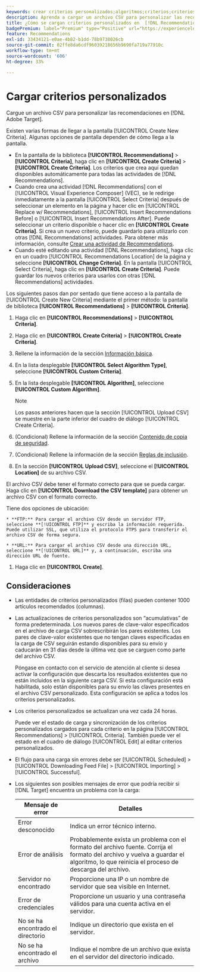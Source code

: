 ```yaml
---
keywords: crear criterios personalizados;algoritmos;criterios;criterios de recomendaciones;csv;ftp;cargar csv
description: Aprenda a cargar un archivo CSV para personalizar las recomendaciones en el Adobe  [!DNL Target] Recommendations.
title: ¿Cómo se cargan criterios personalizados en  [!DNL Recommendations]?
badgePremium: label="Premium" type="Positive" url="https://experienceleague.adobe.com/docs/target/using/introduction/intro.html?lang=es#premium newtab=true" tooltip="Consulte qué se incluye en Target Premium."
feature: Recommendations
exl-id: 33434121-e0ae-4b82-b1dd-78b9738026cb
source-git-commit: 02ffe8da6cdf96039218656b9690fa719a77910c
workflow-type: tm+mt
source-wordcount: '606'
ht-degree: 33%

---
```


# Cargar criterios personalizados

Cargue un archivo CSV para personalizar las recomendaciones en [!DNL Adobe Target].

Existen varias formas de llegar a la pantalla [!UICONTROL Create New Criteria]. Algunas opciones de pantalla dependen de cómo llega a la pantalla.

* En la pantalla de la biblioteca **[!UICONTROL Recommendations]** > **[!UICONTROL Criteria]**, haga clic en **[!UICONTROL Create Criteria]** > **[!UICONTROL Create Criteria]**. Los criterios que crea aquí quedan disponibles automáticamente para todas las actividades de [!DNL Recommendations].
* Cuando crea una actividad [!DNL Recommendations] con el [!UICONTROL Visual Experience Composer] (VEC), se le redirige inmediatamente a la pantalla [!UICONTROL Select Criteria] después de seleccionar un elemento en la página y hacer clic en [!UICONTROL Replace w/ Recommendations], [!UICONTROL Insert Recommendations Before] o [!UICONTROL Insert Recommendations After]. Puede seleccionar un criterio disponible o hacer clic en **[!UICONTROL Create Criteria]**. Si crea un nuevo criterio, puede guardarlo para utilizarlo con otras [!DNL Recommendations] actividades. Para obtener más información, consulte [Crear una actividad de Recommendations](/help/main/c-recommendations/t-create-recs-activity/create-recs-activity.md).
* Cuando esté editando una actividad [!DNL Recommendations], haga clic en un cuadro [!UICONTROL Recommendations Location] de la página y seleccione **[!UICONTROL Change Criteria]**. En la pantalla [!UICONTROL Select Criteria], haga clic en **[!UICONTROL Create Criteria]**. Puede guardar los nuevos criterios para usarlos con otras [!DNL Recommendations] actividades.

Los siguientes pasos dan por sentado que tiene acceso a la pantalla de [!UICONTROL Create New Criteria] mediante el primer método: la pantalla de biblioteca **[!UICONTROL Recommendations]** > **[!UICONTROL Criteria]**.

1. Haga clic en **[!UICONTROL Recommendations]** > **[!UICONTROL Criteria]**.

1. Haga clic en **[!UICONTROL Create Criteria]** > **[!UICONTROL Create Criteria]**.

1. Rellene la información de la sección [Información básica](/help/main/c-recommendations/c-algorithms/create-new-algorithm.md#info).

1. En la lista desplegable **[!UICONTROL Select Algorithm Type]**, seleccione **[!UICONTROL Custom Criteria]**.

1. En la lista desplegable **[!UICONTROL Algorithm]**, seleccione **[!UICONTROL Custom Algorithm]**.

   >[!NOTE]
   >
   >Los pasos anteriores hacen que la sección [!UICONTROL Upload CSV] se muestre en la parte inferior del cuadro de diálogo [!UICONTROL Create Criteria].

1. (Condicional) Rellene la información de la sección [Contenido de copia de seguridad](/help/main/c-recommendations/c-algorithms/create-new-algorithm.md#content).

1. (Condicional) Rellene la información de la sección [Reglas de inclusión](/help/main/c-recommendations/c-algorithms/create-new-algorithm.md#inclusion).

1. En la sección **[!UICONTROL Upload CSV]**, seleccione el **[!UICONTROL Location]** de su archivo CSV.

El archivo CSV debe tener el formato correcto para que se pueda cargar. Haga clic en **[!UICONTROL Download the CSV template]** para obtener un archivo CSV con el formato correcto.

Tiene dos opciones de ubicación:

    * **FTP:** Para cargar el archivo CSV desde un servidor FTP, seleccione **[!UICONTROL FTP]** y escriba la información requerida. Puede utilizar SSL, que utiliza el protocolo FTPS para transferir el archivo CSV de forma segura.
    
    * **URL:** Para cargar el archivo CSV desde una dirección URL, seleccione **[!UICONTROL URL]** y, a continuación, escriba una dirección URL de fuente.

1. Haga clic en **[!UICONTROL Create]**.

## Consideraciones

* Las entidades de criterios personalizados (filas) pueden contener 1000 artículos recomendados (columnas).

* Las actualizaciones de criterios personalizados son “acumulativas” de forma predeterminada. Los nuevos pares de clave-valor especificados en el archivo de carga CSV sobrescribirán los pares existentes. Los pares de clave-valor existentes que no tengan claves especificadas en la carga de CSV seguirán estando disponibles para su envío y caducarán en 31 días desde la última vez que se carguen como parte del archivo CSV.

  Póngase en contacto con el servicio de atención al cliente si desea activar la configuración que descarta los resultados existentes que no están incluidos en la siguiente carga CSV. Si esta configuración está habilitada, solo están disponibles para su envío las claves presentes en el archivo CSV personalizado. Esta configuración se aplica a todos los criterios personalizados.

* Los criterios personalizados se actualizan una vez cada 24 horas.

  Puede ver el estado de carga y sincronización de los criterios personalizados cargados para cada criterio en la página [!UICONTROL Recommendations] > [!UICONTROL Criteria]. También puede ver el estado en el cuadro de diálogo [!UICONTROL Edit] al editar criterios personalizados.

* El flujo para una carga sin errores debe ser [!UICONTROL Scheduled] > [!UICONTROL Downloading Feed File] > [!UICONTROL Importing] > [!UICONTROL Successful].

* Los siguientes son posibles mensajes de error que podría recibir si [!DNL Target] encuentra un problema con la carga:

  | Mensaje de error | Detalles |
  |--- |--- |
  | Error desconocido | Indica un error técnico interno. |
  | Error de análisis | Probablemente exista un problema con el formato del archivo fuente. Corrija el formato del archivo y vuelva a guardar el algoritmo, lo que reinicia el proceso de descarga del archivo. |
  | Servidor no encontrado | Proporcione una IP o un nombre de servidor que sea visible en Internet. |
  | Error de credenciales | Proporcione un usuario y una contraseña válidos para una cuenta activa en el servidor. |
  | No se ha encontrado el directorio | Indique un directorio que exista en el servidor. |
  | No se ha encontrado el archivo | Indique el nombre de un archivo que exista en el servidor del directorio indicado. |
